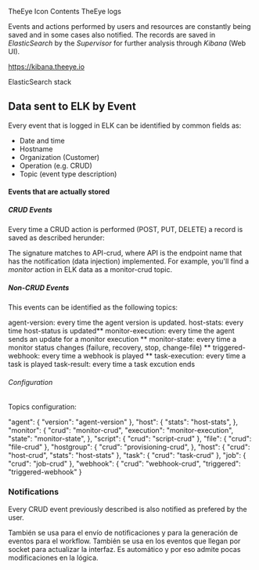 TheEye Icon
Contents
TheEye logs

Events and actions performed by users and resources are constantly being saved and in some cases also notified.
The records are saved in _ElasticSearch_ by the _Supervisor_ for further analysis through _Kibana_ (Web UI).

https://kibana.theeye.io

ElasticSearch stack

## Data sent to ELK by Event
Every event that is logged in ELK can be identified by common fields as:
- Date and time
- Hostname
- Organization (Customer)
- Operation (e.g. CRUD)
- Topic (event type description)

#### Events that are actually stored

##### CRUD Events
Every time a CRUD action is performed (POST, PUT, DELETE) a record is saved as described herunder:

The signature matches to API-crud, where API is the endpoint name that has the notification (data injection) implemented.
For example, you'll find a _monitor_ action in ELK data as a monitor-crud topic.

##### Non-CRUD Events 
This events can be identified as the following topics:

agent-version: every time the agent version is updated.
host-stats: every time host-status is updated**
monitor-execution: every time the agent sends an update for a monitor execution **
monitor-state: every time a monitor status changes (failure, recovery, stop, change-file) **
triggered-webhook: every time a webhook is played **
task-execution: every time a task is played
task-result: every time a task excution ends


###### Configuration

Topics configuration: 

"agent": { 
  "version": "agent-version"
},
"host": {
  "stats": "host-stats",
},
"monitor": {
  "crud": "monitor-crud",
  "execution": "monitor-execution",
  "state": "monitor-state",
},
"script": {
  "crud": "script-crud"
},
"file": {
  "crud": "file-crud"
},
"hostgroup": {
  "crud": "provisioning-crud",
},
"host": {
  "crud": "host-crud",
  "stats": "host-stats"
},
"task": {
  "crud": "task-crud"
},
"job": {
  "crud": "job-crud"
},
"webhook": {
  "crud": "webhook-crud",
  "triggered": "triggered-webhook"
}


### Notifications

Every CRUD event previously described is also notified as prefered by the user.

También se usa para el envío de notificaciones y para la generación de eventos para el workflow. También se usa en los eventos que llegan por socket para actualizar la interfaz. Es automático y por eso admite pocas modificaciones en la lógica.

